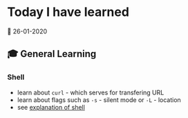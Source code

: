# Today I have learned

:calendar: 26-01-2020

## :mortar_board: General Learning

### Shell

- learn about `curl` - which serves for transfering URL
- learn about flags such as `-s` - silent mode or `-L` - location
- see [explanation of shell](https://www.explainshell.com/)